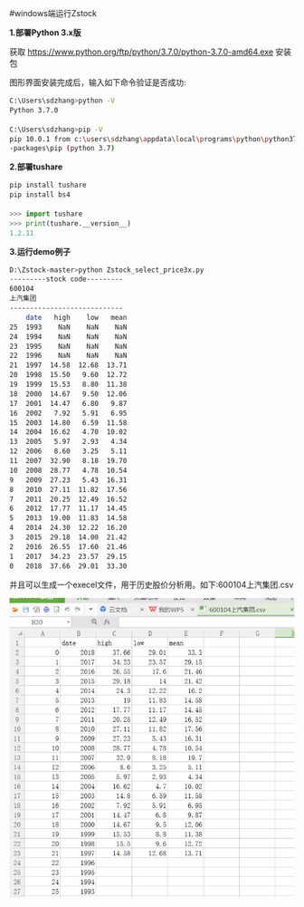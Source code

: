 #windows端运行Zstock

**1.部署Python 3.x版**

获取 https://www.python.org/ftp/python/3.7.0/python-3.7.0-amd64.exe 安装包

图形界面安装完成后，输入如下命令验证是否成功:
```bash
C:\Users\sdzhang>python -V
Python 3.7.0

C:\Users\sdzhang>pip -V
pip 10.0.1 from c:\users\sdzhang\appdata\local\programs\python\python37\lib\site
-packages\pip (python 3.7)
```

**2.部署tushare**
```python
pip install tushare
pip install bs4

>>> import tushare
>>> print(tushare.__version__)
1.2.11
```

**3.运行demo例子**
```bash
D:\Zstock-master>python Zstock_select_price3x.py
---------stock code---------
600104
上汽集团
----------------------------
    date   high    low   mean
25  1993    NaN    NaN    NaN
24  1994    NaN    NaN    NaN
23  1995    NaN    NaN    NaN
22  1996    NaN    NaN    NaN
21  1997  14.58  12.68  13.71
20  1998  15.50   9.60  12.72
19  1999  15.53   8.80  11.38
18  2000  14.67   9.50  12.06
17  2001  14.47   6.80   9.87
16  2002   7.92   5.91   6.95
15  2003  14.80   6.59  11.58
14  2004  16.62   4.70  10.02
13  2005   5.97   2.93   4.34
12  2006   8.60   3.25   5.11
11  2007  32.90   8.18  19.70
10  2008  28.77   4.78  10.54
9   2009  27.23   5.43  16.31
8   2010  27.11  11.82  17.56
7   2011  20.25  12.49  16.52
6   2012  17.77  11.17  14.45
5   2013  19.00  11.83  14.58
4   2014  24.30  12.22  16.20
3   2015  29.18  14.00  21.42
2   2016  26.55  17.60  21.46
1   2017  34.23  23.57  29.15
0   2018  37.66  29.01  33.30
```
并且可以生成一个execel文件，用于历史股价分析用。如下:600104上汽集团.csv

![Alt text](./demo.png)




